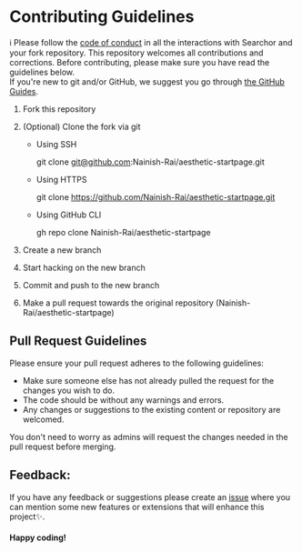 # Contributing Guidelines

ℹ️ Please follow the [code of conduct](CODE_OF_CONDUCT.md) in all the interactions with Searchor and your fork repository.
This repository welcomes all contributions and corrections. Before contributing, please make sure you have read the guidelines below. <br>
If you're new to git and/or GitHub, we suggest you go through [the GitHub Guides](https://guides.github.com/introduction/flow/).

1. Fork this repository
2. (Optional) Clone the fork via git
   - Using SSH
     
     git clone git@github.com:Nainish-Rai/aesthetic-startpage.git
     


   - Using HTTPS

     
     git clone https://github.com/Nainish-Rai/aesthetic-startpage.git
     


   - Using GitHub CLI

     
     gh repo clone Nainish-Rai/aesthetic-startpage
     


3. Create a new branch 
4. Start hacking on the new branch
5. Commit and push to the new branch
6. Make a pull request towards the original repository (Nainish-Rai/aesthetic-startpage)

## Pull Request Guidelines

Please ensure your pull request adheres to the following guidelines:

- Make sure someone else has not already pulled the request for the changes you wish to do.
- The code should be without any warnings and errors.
- Any changes or suggestions to the existing content or repository are welcomed.

You don't need to worry as admins will request the changes needed in the pull request before merging.
## Feedback:
If you have any feedback or suggestions please create an  <a href="https://github.com/Nainish-Rai/aesthetic-startpage/issues">issue</a> where you can mention some new features or extensions that will enhance this project✨.

#### Happy coding! 
<!-- ------------------------------------------------------------------------------------------------------------------------------------------------------->
